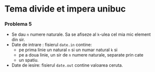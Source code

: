 # Tema divide et impera unibuc

### Problema 5
  - Se dau `n` numere naturale. Sa se afiseze al `k`-ulea cel mia mic element din sir.
  - Date de intrare : fisierul `date.in` contine:
      - pe prima linie un natural `n` si un numar natural `k` si
      - pe a doua linie, un sir de `n` numere naturale, separate prin cate
      - un spatiu.
  - Date de iesire: fisierul `date.out` contine valoarea ceruta.
  
